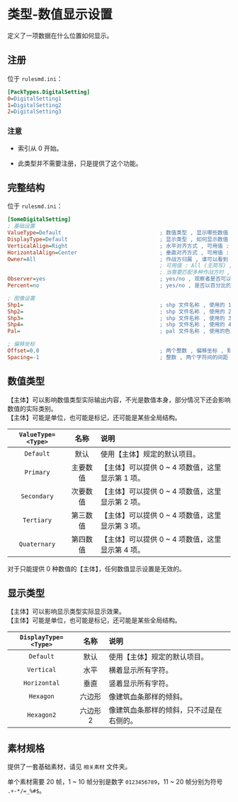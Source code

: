 # 类型-数值显示设置

定义了一项数据在什么位置如何显示。



## 注册

位于 `rulesmd.ini`：

```ini
[PackTypes.DigitalSetting]
0=DigitalSetting1
1=DigitalSetting2
2=DigitalSetting3
```

### 注意

* 索引从 0 开始。

* 此类型并不需要注册，只是提供了这个功能。



## 完整结构

位于 `rulesmd.ini`：

```ini
[SomeDigitalSetting]
; 基础设置
ValueType=Default                               ; 数值类型 , 显示哪些数值 , 具体显示的数值取决于提供数值的【主体】 , 可用值见下方表格 , 默认值是 Default
DisplayType=Default                             ; 显示类型 , 如何显示数值 , 具体显示的数值取决于提供数值的【主体】 , 可用值见下方表格 , 默认值是 Default
VerticalAlign=Right                             ; 水平对齐方式 , 可用值 : Left | L , Right | R , Center | C , 默认值是 Right (不区分大小写)
HorizontalAlign=Center                          ; 垂直对齐方式 , 可用值 : Top | T , Bottom | B , Center | C , 默认值是 Right (不区分大小写)
Owner=All                                       ; 作战方归属 , 谁可以看到
                                                ; 可用值 : All (无简写) , Self | S , Allies | A , Enemies | E , Neutral | N , 默认值是 All (不区分大小写)
                                                ; 当需要匹配多种作战方时 , 多个值之间使用 "," 符号连接即可 , 栗如同时匹配己方和敌方 : Self,Enemies 或 S,E (简写可以混用 , 不要有空格)
Observer=yes                                    ; yes/no , 观察者是否可以看到 , 默认值是 yes
Percent=no                                      ; yes/no , 是否以百分比的形式显示数值 , 默认值是 no

; 图像设置
Shp1=                                           ; shp 文件名称 , 使用的 1 号素材 , 不含后缀名 , 默认值是 空 (即不显示)
Shp2=                                           ; shp 文件名称 , 使用的 2 号素材 , 不含后缀名 , 默认值是 空 (即不显示)
Shp3=                                           ; shp 文件名称 , 使用的 3 号素材 , 不含后缀名 , 默认值是 空 (即不显示)
Shp4=                                           ; shp 文件名称 , 使用的 4 号素材 , 不含后缀名 , 默认值是 空 (即不显示)
Pal=                                            ; pal 文件名称 , 使用的色盘 , 不含后缀名 , 默认值是 palette (即使用默认色盘)

; 偏移坐标
Offset=0,0                                      ; 两个整数 , 偏移坐标 , 默认值是 0,0 , 单位 : 像素
Spacing=-1                                      ; 整数 , 两个字符间的间距 , 默认值是 -1 (参考于提供的基础素材) , 单位 : 像素
```



## 数值类型

【主体】可以影响数值类型实际输出内容，不光是数值本身，部分情况下还会影响数值的实际类别。  
【主体】可能是单位，也可能是标记，还可能是某些全局结构。

|`ValueType=<Type>`|名称|说明|
|:-:|:-:|:-|
|`Default`|默认|使用【主体】规定的默认项目。|
|`Primary`|主要数值|【主体】可以提供 0 ~ 4 项数值，这里显示第 1 项。|
|`Secondary`|次要数值|【主体】可以提供 0 ~ 4 项数值，这里显示第 2 项。|
|`Tertiary`|第三数值|【主体】可以提供 0 ~ 4 项数值，这里显示第 3 项。|
|`Quaternary`|第四数值|【主体】可以提供 0 ~ 4 项数值，这里显示第 4 项。|

对于只能提供 0 种数值的【主体】，任何数值显示设置是无效的。



## 显示类型

【主体】可以影响显示类型实际显示效果。  
【主体】可能是单位，也可能是标记，还可能是某些全局结构。

|`DisplayType=<Type>`|名称|说明|
|:-:|:-:|:-|
|`Default`|默认|使用【主体】规定的默认项目。|
|`Vertical`|水平|横着显示所有字符。|
|`Horizontal`|垂直|竖着显示所有字符。|
|`Hexagon`|六边形|像建筑血条那样的倾斜。|
|`Hexagon2`|六边形2|像建筑血条那样的倾斜，只不过是在右侧的。|



## 素材规格

提供了一套基础素材，请见 `相关素材` 文件夹。

单个素材需要 20 帧，1 ~ 10 帧分别是数字 `0123456789`，11 ~ 20 帧分别为符号 `.+-*/=_%#$`。